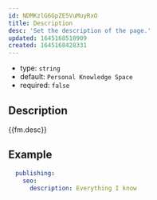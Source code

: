 ```yaml
---
id: NDMKzlG6GpZE5VuMuyRxO
title: Description
desc: 'Set the description of the page.'
updated: 1645168518909
created: 1645168428331
---
```


- type: `string`
- default: `Personal Knowledge Space` 
- required: `false`

## Description
{{fm.desc}}

## Example

```yml
  publishing:
    seo:
      description: Everything I know
```
